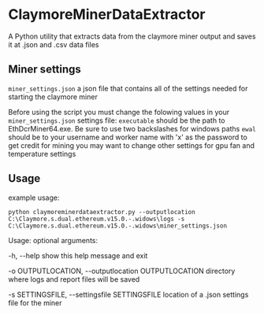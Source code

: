 # ClaymoreMinerDataExtractor
A Python utility that extracts data from the claymore miner output and saves it at .json and .csv data files

## Miner settings
```miner_settings.json``` a json file that contains all of the settings needed for starting the claymore miner

Before using the script you must change the folowing values in your ```miner_settings.json``` settings file:
```executable``` should be the path to EthDcrMiner64.exe. Be sure to use two backslashes for windows paths
```ewal``` should be to your username and worker name with 'x' as the password to get credit for mining
you may want to change other settings for gpu fan and temperature settings

## Usage
example usage:

```python claymoreminerdataextractor.py --outputlocation C:\Claymore.s.dual.ethereum.v15.0.-.widows\logs -s C:\Claymore.s.dual.ethereum.v15.0.-.widows\miner_settings.json```

Usage:
optional arguments:

  -h, --help            show this help message and exit
  
  -o OUTPUTLOCATION, --outputlocation OUTPUTLOCATION
                        directory where logs and report files will be saved
						
  -s SETTINGSFILE, --settingsfile SETTINGSFILE
                        location of a .json settings file for the miner